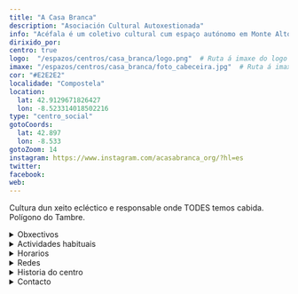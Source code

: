 ```yaml
---
title: "A Casa Branca"
description: "Asociación Cultural Autoxestionada"
info: "Acéfala é um coletivo cultural cum espaço autónomo em Monte Alto (A Corunha)."
dirixido_por:
centro: true
logo:  "/espazos/centros/casa_branca/logo.png"  # Ruta á imaxe do logo
imaxe: "/espazos/centros/casa_branca/foto_cabeceira.jpg"  # Ruta á imaxe de fondo
cor: "#E2E2E2"
localidade: "Compostela"
location:
  lat: 42.9129671826427
  lon: -8.523314018502216
type: "centro_social"
gotoCoords:
  lat: 42.897
  lon: -8.533
gotoZoom: 14
instagram: https://www.instagram.com/acasabranca_org/?hl=es
twitter:
facebook:
web:
---
```

Cultura dun xeito ecléctico e responsable onde TODES temos cabida. Polígono do Tambre.

<details>
  <summary>Obxectivos</summary>
  <ul>
    <li>Obxectivo 1</li>
    <li>Obxectivo 2</li>
    <li>Obxectivo 3</li>
  </ul>
</details>

<details>
  <summary>Actividades habituais</summary>
  <p>No Centro Social organizamos unha ampla variedade de actividades:</p>
  <ul>
    <li>Talleres</li>
    <li>Charlas</li>
    <li>Proxeccións</li>
    <li>Xuntanzas</li>
  </ul>
</details>

<details>
  <summary>Horarios</summary>
  <p>Os horarios habituais do centro son os seguintes:</p>
  <ul>
    <li><strong>Luns a venres:</strong> 16:00 - 21:00.</li>
    <li><strong>Sábados:</strong> 10:00 - 14:00 e 16:00 - 20:00.</li>
    <li><strong>Domingos:</strong> Pechado, excepto para eventos programados.</li>
  </ul>
</details>

<details>
  <summary>Redes</summary>
  <p>Coñécenos a través de:</p>
  <ul>
    <li>Instragram</li>
    <li>Twiter/X</li>
    <li>Facebook</li>
    <li>Bluesky</li>
  </ul>
</details>

<details>
  <summary>Historia do centro</summary>
  <p></p>
</details>

<details>
  <summary>Contacto</summary>
  <p>Podes contactar connosco a través de:</p>
  <ul>
    <li>Email: contacto@email.com</li>
    <li>Teléfono: 111 111 111</li>
    <li>Enderezo: - </li>
  </ul>
</details>